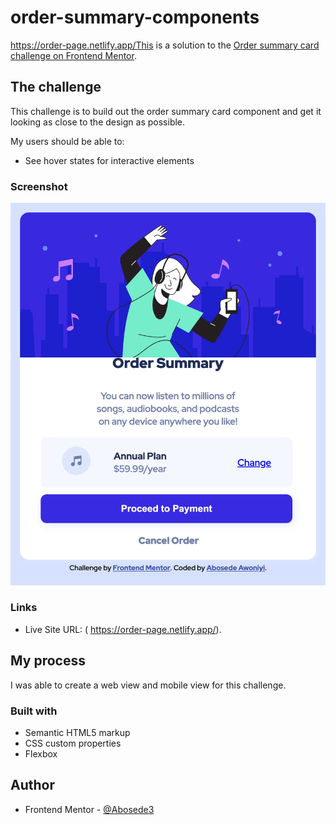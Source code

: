 # order-summary-components

 https://order-page.netlify.app/This is a solution to the [Order summary card challenge on Frontend Mentor]( https://order-page.netlify.app/).



## The challenge
 This challenge is to build out the order summary card component and get it looking as close to the design as possible.

My users should be able to:

- See hover states for interactive elements

### Screenshot

![](./images/order-page.netlify.app_.png)


### Links
- Live Site URL: ( https://order-page.netlify.app/).


## My process
I was able to create a web view and mobile view for this challenge.


### Built with

- Semantic HTML5 markup
- CSS custom properties
- Flexbox

## Author

- Frontend Mentor - [@Abosede3](https://www.frontendmentor.io/profile/Abosede3)
